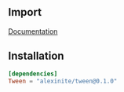 #

## Import

[Documentation](https://alexasterisk.github.io/WallyPackages/tween/)

## Installation

```toml
[dependencies]
Tween = "alexinite/tween@0.1.0"
```
